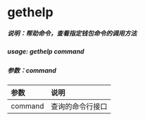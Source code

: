 # gethelp

##### 说明：帮助命令，查看指定钱包命令的调用方法

##### usage: gethelp command

##### 参数：command

| 参数 | 说明 |
| :--- | :--- |
| command | 查询的命令行接口 |



